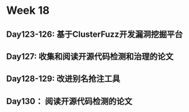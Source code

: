 # Week 18

## Day123-126: 基于ClusterFuzz开发漏洞挖掘平台

## Day127: 收集和阅读开源代码检测和治理的论文

## Day128-129: 改进别名抢注工具

## Day130： 阅读开源代码检测的论文